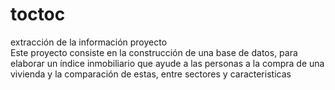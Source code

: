 # toctoc
extracción de la información proyecto  
Este proyecto consiste en la construcción de una base de datos, para elaborar un índice inmobiliario que ayude a las personas a la compra de una vivienda y la comparación de estas, entre sectores y caracteristicas 
